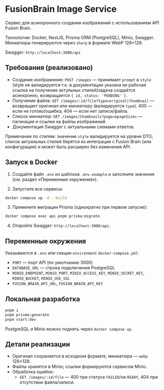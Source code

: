 # FusionBrain Image Service

Сервис для асинхронного создания изображений с использованием API Fusion Brain.

Технологии: Docker, NestJS, Prisma ORM (PostgreSQL), Minio, Swagger. Миниатюры генерируются через `sharp` в формате WebP 128×128.

Swagger: `http://localhost:3000/api`

## Требования (реализовано)

- Создание изображения: `POST /images` — принимает `prompt` и `style` (style не валидируется т.к. в документации указана не рабочая ссылка на получение актульных стилей)задача создаётся асинхронно, возвращается `{ id, status: 'PENDING' }`.
- Получение файла: `GET /images/:id/file?type=original|thumbnail` — возвращает оригинал или миниатюру (валидируется `type`). 400 — если не готово/ошибка; 404 — если нет записи/файла.
- Список миниатюр: `GET /images/thumbnails?page=&pageSize=` — пагинация и ссылки на файлы изображений.
- Документация Swagger с актуальными схемами ответов.

Примечание по стилям: значение `style` валидируется на уровне DTO; список актуальных стилей берётся из интеграции с Fusion Brain (или конфигурации) и может быть расширен без изменения API.

## Запуск в Docker

1. Создайте файл `.env` из шаблона `.env.example` и заполните значения (см. раздел «Переменные окружения»).

2. Запустите все сервисы:

```bash
docker compose up -d --build
```

3. Примените миграции Prisma (однократно при первом запуске):

```bash
docker compose exec api pnpm prisma:migrate
```

4. Откройте Swagger: `http://localhost:3000/api`.

## Переменные окружения

Указываются в `.env` или секции `environment` `docker-compose.yml`:

- `PORT` — порт API (по умолчанию 3000)
- `DATABASE_URL` — строка подключения PostgreSQL
- `MINIO_ENDPOINT`, `MINIO_PORT`, `MINIO_ACCESS_KEY`, `MINIO_SECRET_KEY`, `MINIO_BUCKET`, `MINIO_USE_SSL`
- `FUSION_BRAIN_API_URL`, `FUSION_BRAIN_API_KEY`

## Локальная разработка

```bash
pnpm i
pnpm prisma:generate
pnpm start:dev
```

PostgreSQL и Minio можно поднять через `docker compose up`.

## Детали реализации

- Оригинал сохраняется в исходном формате, миниатюра — `webp` 128×128.
- Файлы хранятся в Minio; ссылки формируются сервисом Minio.
- Обработка ошибок:
  - `GET /images/:id/file` — 400 при статусе `FAILED`/не `READY`, 404 при отсутствии файла/записи.
